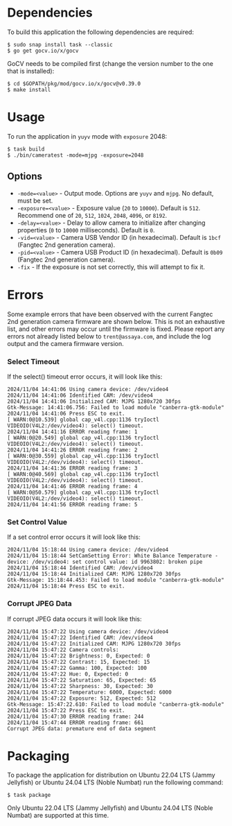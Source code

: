 # Dependencies

To build this application the following dependencies are required:

```shell
$ sudo snap install task --classic
$ go get gocv.io/x/gocv
```

GoCV needs to be compiled first (change the version number to the one that is installed):

```shell
$ cd $GOPATH/pkg/mod/gocv.io/x/gocv@v0.39.0
$ make install
```

# Usage

To run the application in `yuyv` mode with `exposure` 2048:

```shell
$ task build
$ ./bin/cameratest -mode=mjpg -exposure=2048
```

## Options
* `-mode=<value>` - Output mode. Options are `yuyv` and `mjpg`. No default, must be set.
* `-exposure=<value>` - Exposure value (`20` to `10000`). Default is `512`. Recommend one of `20`, `512`, `1024`, `2048`, `4096`, or `8192`.
* `-delay=<value>` - Delay to allow camera to initialize after changing properties (`0` to `10000` milliseconds). Default is `0`.
* `-vid=<value>` - Camera USB Vendor ID (in hexadecimal). Default is `1bcf` (Fangtec 2nd generation camera).
* `-pid=<value>` - Camera USB Product ID (in hexadecimal). Default is `0b09` (Fangtec 2nd generation camera).
* `-fix` - If the exposure is not set correctly, this will attempt to fix it.

# Errors

Some example errors that have been observed with the current Fangtec 2nd generation camera firmware are shown below.
This is not an exhaustive list, and other errors may occur until the firmware is fixed. Please report any errors not
already listed below to `trent@assaya.com`, and include the log output and the camera firmware version.

### Select Timeout

If the select() timeout error occurs, it will look like this:

```text
2024/11/04 14:41:06 Using camera device: /dev/video4
2024/11/04 14:41:06 Identified CAM: /dev/video4
2024/11/04 14:41:06 Initialized CAM: MJPG 1280x720 30fps
Gtk-Message: 14:41:06.756: Failed to load module "canberra-gtk-module"
2024/11/04 14:41:06 Press ESC to exit.
[ WARN:0@10.539] global cap_v4l.cpp:1136 tryIoctl VIDEOIO(V4L2:/dev/video4): select() timeout.
2024/11/04 14:41:16 ERROR reading frame: 1
[ WARN:0@20.549] global cap_v4l.cpp:1136 tryIoctl VIDEOIO(V4L2:/dev/video4): select() timeout.
2024/11/04 14:41:26 ERROR reading frame: 2
[ WARN:0@30.559] global cap_v4l.cpp:1136 tryIoctl VIDEOIO(V4L2:/dev/video4): select() timeout.
2024/11/04 14:41:36 ERROR reading frame: 3
[ WARN:0@40.569] global cap_v4l.cpp:1136 tryIoctl VIDEOIO(V4L2:/dev/video4): select() timeout.
2024/11/04 14:41:46 ERROR reading frame: 4
[ WARN:0@50.579] global cap_v4l.cpp:1136 tryIoctl VIDEOIO(V4L2:/dev/video4): select() timeout.
2024/11/04 14:41:56 ERROR reading frame: 5
```

### Set Control Value

If a set control error occurs it will look like this:

```text
2024/11/04 15:18:44 Using camera device: /dev/video4
2024/11/04 15:18:44 SetCamSetting Error: White Balance Temperature - device: /dev/video4: set control value: id 9963802: broken pipe
2024/11/04 15:18:44 Identified CAM: /dev/video4
2024/11/04 15:18:44 Initialized CAM: MJPG 1280x720 30fps
Gtk-Message: 15:18:44.453: Failed to load module "canberra-gtk-module"
2024/11/04 15:18:44 Press ESC to exit.
```

### Corrupt JPEG Data

If corrupt JPEG data occurs it will look like this:

```text
2024/11/04 15:47:22 Using camera device: /dev/video4
2024/11/04 15:47:22 Identified CAM: /dev/video4
2024/11/04 15:47:22 Initialized CAM: MJPG 1280x720 30fps
2024/11/04 15:47:22 Camera controls:
2024/11/04 15:47:22 Brightness: 0, Expected: 0
2024/11/04 15:47:22 Contrast: 15, Expected: 15
2024/11/04 15:47:22 Gamma: 100, Expected: 100
2024/11/04 15:47:22 Hue: 0, Expected: 0
2024/11/04 15:47:22 Saturation: 65, Expected: 65
2024/11/04 15:47:22 Sharpness: 30, Expected: 30
2024/11/04 15:47:22 Temperature: 6000, Expected: 6000
2024/11/04 15:47:22 Exposure: 512, Expected: 512
Gtk-Message: 15:47:22.610: Failed to load module "canberra-gtk-module"
2024/11/04 15:47:22 Press ESC to exit.
2024/11/04 15:47:30 ERROR reading frame: 244
2024/11/04 15:47:44 ERROR reading frame: 661
Corrupt JPEG data: premature end of data segment
```

# Packaging

To package the application for distribution on Ubuntu 22.04 LTS (Jammy Jellyfish) or Ubuntu 24.04 LTS (Noble Numbat)
run the following command:

```shell
$ task package
```

Only Ubuntu 22.04 LTS (Jammy Jellyfish) and Ubuntu 24.04 LTS (Noble Numbat) are supported at this time.